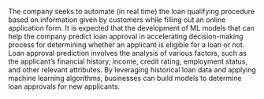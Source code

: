 The company seeks to automate (in real time) the loan qualifying procedure based on information given by customers while filling out an online application form. It is expected that the development of ML models that can help the company predict loan approval in accelerating decision-making process for determining whether an applicant is eligible for a loan or not.
Loan approval prediction involves the analysis of various factors, such as the applicant’s financial history, income, credit rating, employment status, and other relevant attributes. By leveraging historical loan data and applying machine learning algorithms, businesses can build models to determine loan approvals for new applicants.
